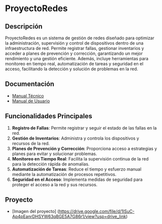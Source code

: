 # ProyectoRedes

## Descripción  
ProyectoRedes es un sistema de gestión de redes diseñado para optimizar la administración, supervisión y control de dispositivos dentro de una infraestructura de red. Permite registrar fallas, gestionar inventarios y acceder a planes de prevención y corrección, garantizando un mejor rendimiento y una gestión eficiente. Además, incluye herramientas para monitoreo en tiempo real, automatización de tareas y seguridad en el acceso, facilitando la detección y solución de problemas en la red.

## Documentación
- [Manual Técnico](https://drive.google.com/file/d/15RxeczHCyiMrTMSYpr0AVTevdM6FyRXo/view?usp=drive_link)
- [Manual de Usuario](https://drive.google.com/file/d/1pSto_DCYJQSTlOv4seAuzXk-XFxIwrrf/view?usp=drive_link)

## Funcionalidades Principales
1. **Registro de Fallas**: Permite registrar y seguir el estado de las fallas en la red.
2. **Gestión de Inventarios**: Administra y controla los dispositivos y recursos de la red.
3. **Planes de Prevención y Corrección**: Proporciona acceso a estrategias y planes para evitar y solucionar problemas.
4. **Monitoreo en Tiempo Real**: Facilita la supervisión continua de la red para la detección rápida de anomalías.
5. **Automatización de Tareas**: Reduce el tiempo y esfuerzo manual mediante la automatización de procesos repetitivos.
6. **Seguridad en el Acceso**: Implementa medidas de seguridad para proteger el acceso a la red y sus recursos.

## Proyecto
- [Imagen del proyecto] (https://drive.google.com/file/d/1lSuC-Ap4pEanrDHSYW63qBGE5A7G86r1/view?usp=drive_link)


